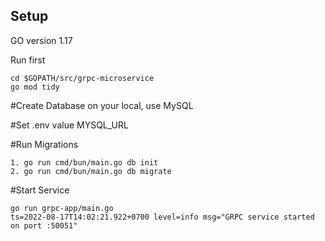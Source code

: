 ## Setup

GO version 1.17



Run first
```console
cd $GOPATH/src/grpc-microservice
go mod tidy
```

#Create Database on your local, use MySQL 

#Set .env value MYSQL_URL 

#Run Migrations
```
1. go run cmd/bun/main.go db init
2. go run cmd/bun/main.go db migrate
```

#Start Service
```> make run-grpc
go run grpc-app/main.go
ts=2022-08-17T14:02:21.922+0700 level=info msg="GRPC service started on port :50051"
```
